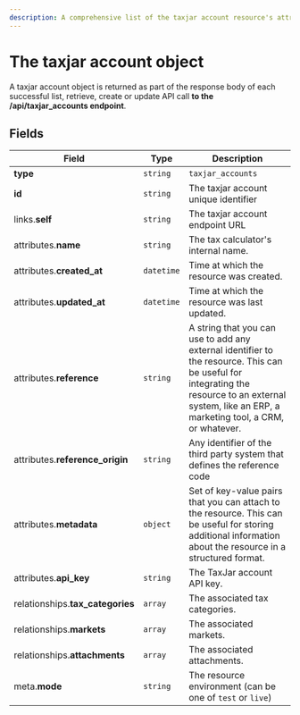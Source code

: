 ```yaml
---
description: A comprehensive list of the taxjar account resource's attributes and relationships.
---
```


# The taxjar account object

A taxjar account object is returned as part of the response body of each successful list, retrieve, create or update API call <b>to the /api/taxjar_accounts endpoint</b>.

## Fields

| Field          | Type     | Description                                  |
| -------------- | -------- | -------------------------------------------- |
| **type**       | `string` | `taxjar_accounts`                        |
| **id**         | `string` | The taxjar account unique identifier  |
| links.**self** | `string` | The taxjar account endpoint URL       |
| attributes.**name** | `string` | The tax calculator's internal name. |
| attributes.**created_at** | `datetime` | Time at which the resource was created. |
| attributes.**updated_at** | `datetime` | Time at which the resource was last updated. |
| attributes.**reference** | `string` | A string that you can use to add any external identifier to the resource. This can be useful for integrating the resource to an external system, like an ERP, a marketing tool, a CRM, or whatever. |
| attributes.**reference_origin** | `string` | Any identifier of the third party system that defines the reference code |
| attributes.**metadata** | `object` | Set of key-value pairs that you can attach to the resource. This can be useful for storing additional information about the resource in a structured format. |
| attributes.**api_key** | `string` | The TaxJar account API key. |
| relationships.**tax_categories** | `array` | The associated tax categories. |
| relationships.**markets** | `array` | The associated markets. |
| relationships.**attachments** | `array` | The associated attachments. |
| meta.**mode** | `string` | The resource environment \(can be one of `test` or `live`\) |

